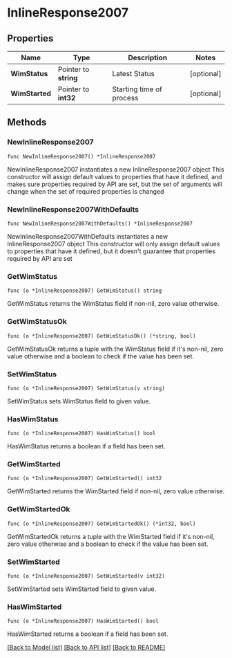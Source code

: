 # InlineResponse2007

## Properties

Name | Type | Description | Notes
------------ | ------------- | ------------- | -------------
**WimStatus** | Pointer to **string** | Latest Status | [optional] 
**WimStarted** | Pointer to **int32** | Starting time of process | [optional] 

## Methods

### NewInlineResponse2007

`func NewInlineResponse2007() *InlineResponse2007`

NewInlineResponse2007 instantiates a new InlineResponse2007 object
This constructor will assign default values to properties that have it defined,
and makes sure properties required by API are set, but the set of arguments
will change when the set of required properties is changed

### NewInlineResponse2007WithDefaults

`func NewInlineResponse2007WithDefaults() *InlineResponse2007`

NewInlineResponse2007WithDefaults instantiates a new InlineResponse2007 object
This constructor will only assign default values to properties that have it defined,
but it doesn't guarantee that properties required by API are set

### GetWimStatus

`func (o *InlineResponse2007) GetWimStatus() string`

GetWimStatus returns the WimStatus field if non-nil, zero value otherwise.

### GetWimStatusOk

`func (o *InlineResponse2007) GetWimStatusOk() (*string, bool)`

GetWimStatusOk returns a tuple with the WimStatus field if it's non-nil, zero value otherwise
and a boolean to check if the value has been set.

### SetWimStatus

`func (o *InlineResponse2007) SetWimStatus(v string)`

SetWimStatus sets WimStatus field to given value.

### HasWimStatus

`func (o *InlineResponse2007) HasWimStatus() bool`

HasWimStatus returns a boolean if a field has been set.

### GetWimStarted

`func (o *InlineResponse2007) GetWimStarted() int32`

GetWimStarted returns the WimStarted field if non-nil, zero value otherwise.

### GetWimStartedOk

`func (o *InlineResponse2007) GetWimStartedOk() (*int32, bool)`

GetWimStartedOk returns a tuple with the WimStarted field if it's non-nil, zero value otherwise
and a boolean to check if the value has been set.

### SetWimStarted

`func (o *InlineResponse2007) SetWimStarted(v int32)`

SetWimStarted sets WimStarted field to given value.

### HasWimStarted

`func (o *InlineResponse2007) HasWimStarted() bool`

HasWimStarted returns a boolean if a field has been set.


[[Back to Model list]](../README.md#documentation-for-models) [[Back to API list]](../README.md#documentation-for-api-endpoints) [[Back to README]](../README.md)


